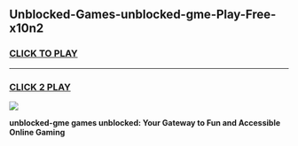 
## Unblocked-Games-unblocked-gme-Play-Free-x10n2
<h3>
<a href="https://premium76.site?title=unblocked-gme&ref=20M">CLICK TO PLAY</a></h3>
<hr>

<h3>
<a href="https://premium76.site?title=unblocked-gme&ref=20M">CLICK 2 PLAY</a>
  
</h3>

<a href="https://premium76.site?title=unblocked-gme&ref=19M"><img src="https://clearcache.store/games.png"></a>


**unblocked-gme games unblocked: Your Gateway to Fun and Accessible Online Gaming**
